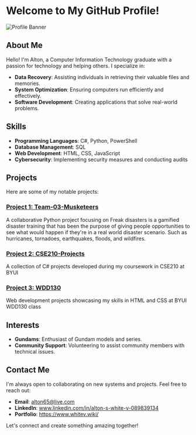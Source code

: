 # Welcome to My GitHub Profile!

![Profile Banner](https://your-image-url.com/banner.png)

## About Me

Hello! I'm Alton, a Computer Information Technology graduate with a passion for technology and helping others. I specialize in:

- **Data Recovery**: Assisting individuals in retrieving their valuable files and memories.
- **System Optimization**: Ensuring computers run efficiently and effectively.
- **Software Development**: Creating applications that solve real-world problems.

## Skills

- **Programming Languages**: C#, Python, PowerShell
- **Database Management**: SQL
- **Web Development**: HTML, CSS, JavaScript
- **Cybersecurity**: Implementing security measures and conducting audits

## Projects

Here are some of my notable projects:

### [Project 1: Team-03-Musketeers](https://github.com/Mighty2423/team-03-musketeers)

A collaborative Python project focusing on Freak disasters is a gamified disaster training that has been the purpose of giving people opportunities 
to see what would happen if they're in a real world disaster scenario. Such as hurricanes, tornadoes, earthquakes, floods, and wildfires.

### [Project 2: CSE210-Projects](https://github.com/Mighty2423/cse210-projects)

A collection of C# projects developed during my coursework in CSE210 at BYUI

### [Project 3: WDD130](https://github.com/Mighty2423/wdd130)

Web development projects showcasing my skills in HTML and CSS at BYUI WDD130 class

## Interests

- **Gundams**: Enthusiast of Gundam models and series.
- **Community Support**: Volunteering to assist community members with technical issues.

## Contact Me

I'm always open to collaborating on new systems and projects. Feel free to reach out:

- **Email**: alton65@live.com
- **LinkedIn**: www.linkedin.com/in/alton-s-white-v-089839134
- **Portfolio**: https://www.whitev.wiki/

Let's connect and create something amazing together!
